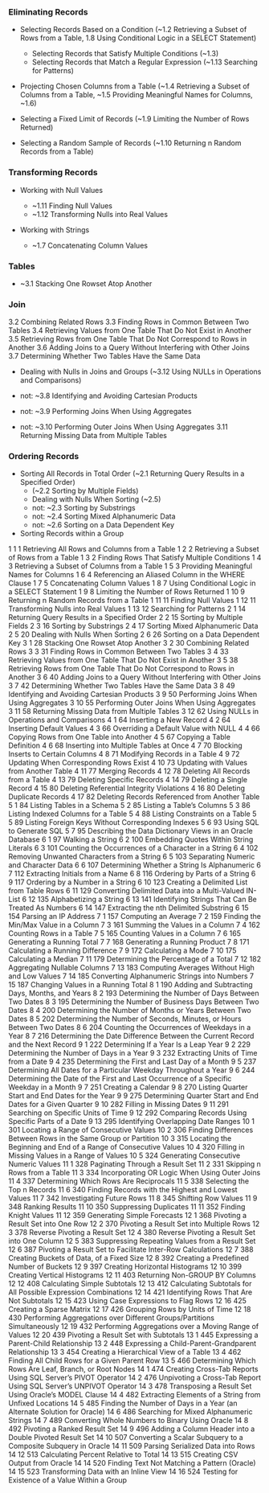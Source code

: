 

### Eliminating Records

* Selecting Records Based on a Condition (~1.2 Retrieving a Subset of Rows from a Table, 1.8 Using Conditional Logic in a SELECT Statement)
  - Selecting Records that Satisfy Multiple Conditions (~1.3)
  - Selecting Records that Match a Regular Expression (~1.13 Searching for Patterns)

* Projecting Chosen Columns from a Table (~1.4 Retrieving a Subset of Columns from a Table, ~1.5 Providing Meaningful Names for Columns, ~1.6)



* Selecting a Fixed Limit of Records (~1.9 Limiting the Number of Rows Returned)

* Selecting a Random Sample of Records (~1.10 Returning n Random Records from a Table)

### Transforming Records

* Working with Null Values
  - ~1.11 Finding Null Values
  - ~1.12 Transforming Nulls into Real Values

* Working with Strings
  - ~1.7 Concatenating Column Values

### Tables

* ~3.1 Stacking One Rowset Atop Another


### Join

3.2 Combining Related Rows
3.3 Finding Rows in Common Between Two Tables
3.4 Retrieving Values from One Table That Do Not Exist in Another
3.5 Retrieving Rows from One Table That Do Not Correspond to Rows in Another
3.6 Adding Joins to a Query Without Interfering with Other Joins
3.7 Determining Whether Two Tables Have the Same Data

  - Dealing with Nulls in Joins and Groups (~3.12 Using NULLs in Operations and Comparisons)

  - not: ~3.8 Identifying and Avoiding Cartesian Products
  - not: ~3.9 Performing Joins When Using Aggregates
  - not: ~3.10 Performing Outer Joins When Using Aggregates
3.11 Returning Missing Data from Multiple Tables


### Ordering Records

* Sorting All Records in Total Order (~2.1 Returning Query Results in a Specified Order)
  - (~2.2 Sorting by Multiple Fields)
  - Dealing with Nulls When Sorting (~2.5)
  - not: ~2.3 Sorting by Substrings
  - not: ~2.4 Sorting Mixed Alphanumeric Data
  - not: ~2.6 Sorting on a Data Dependent Key
* Sorting Records within a Group





1	1	1	Retrieving All Rows and Columns from a Table
1	2	2	Retrieving a Subset of Rows from a Table
1	3	2	Finding Rows That Satisfy Multiple Conditions
1	4	3	Retrieving a Subset of Columns from a Table
1	5	3	Providing Meaningful Names for Columns
1	6	4	Referencing an Aliased Column in the WHERE Clause
1	7	5	Concatenating Column Values
1	8	7	Using Conditional Logic in a SELECT Statement
1	9	8	Limiting the Number of Rows Returned
1	10	9	Returning n Random Records from a Table
1	11	11	Finding Null Values
1	12	11	Transforming Nulls into Real Values
1	13	12	Searching for Patterns
2	1	14	Returning Query Results in a Specified Order
2	2	15	Sorting by Multiple Fields
2	3	16	Sorting by Substrings
2	4	17	Sorting Mixed Alphanumeric Data
2	5	20	Dealing with Nulls When Sorting
2	6	26	Sorting on a Data Dependent Key
3	1	28	Stacking One Rowset Atop Another
3	2	30	Combining Related Rows
3	3	31	Finding Rows in Common Between Two Tables
3	4	33	Retrieving Values from One Table That Do Not Exist in Another
3	5	38	Retrieving Rows from One Table That Do Not Correspond to Rows in Another
3	6	40	Adding Joins to a Query Without Interfering with Other Joins
3	7	42	Determining Whether Two Tables Have the Same Data
3	8	49	Identifying and Avoiding Cartesian Products
3	9	50	Performing Joins When Using Aggregates
3	10	55	Performing Outer Joins When Using Aggregates
3	11	58	Returning Missing Data from Multiple Tables
3	12	62	Using NULLs in Operations and Comparisons
4	1	64	Inserting a New Record
4	2	64	Inserting Default Values
4	3	66	Overriding a Default Value with NULL
4	4	66	Copying Rows from One Table into Another
4	5	67	Copying a Table Definition
4	6	68	Inserting into Multiple Tables at Once
4	7	70	Blocking Inserts to Certain Columns
4	8	71	Modifying Records in a Table
4	9	72	Updating When Corresponding Rows Exist
4	10	73	Updating with Values from Another Table
4	11	77	Merging Records
4	12	78	Deleting All Records from a Table
4	13	79	Deleting Specific Records
4	14	79	Deleting a Single Record
4	15	80	Deleting Referential Integrity Violations
4	16	80	Deleting Duplicate Records
4	17	82	Deleting Records Referenced from Another Table
5	1	84	Listing Tables in a Schema
5	2	85	Listing a Table’s Columns
5	3	86	Listing Indexed Columns for a Table
5	4	88	Listing Constraints on a Table
5	5	89	Listing Foreign Keys Without Corresponding Indexes
5	6	93	Using SQL to Generate SQL
5	7	95	Describing the Data Dictionary Views in an Oracle Database
6	1	97	Walking a String
6	2	100	Embedding Quotes Within String Literals
6	3	101	Counting the Occurrences of a Character in a String
6	4	102	Removing Unwanted Characters from a String
6	5	103	Separating Numeric and Character Data
6	6	107	Determining Whether a String Is Alphanumeric
6	7	112	Extracting Initials from a Name
6	8	116	Ordering by Parts of a String
6	9	117	Ordering by a Number in a String
6	10	123	Creating a Delimited List from Table Rows
6	11	129	Converting Delimited Data into a Multi-Valued IN-List
6	12	135	Alphabetizing a String
6	13	141	Identifying Strings That Can Be Treated As Numbers
6	14	147	Extracting the nth Delimited Substring
6	15	154	Parsing an IP Address
7	1	157	Computing an Average
7	2	159	Finding the Min/Max Value in a Column
7	3	161	Summing the Values in a Column
7	4	162	Counting Rows in a Table
7	5	165	Counting Values in a Column
7	6	165	Generating a Running Total
7	7	168	Generating a Running Product
7	8	171	Calculating a Running Difference
7	9	172	Calculating a Mode
7	10	175	Calculating a Median
7	11	179	Determining the Percentage of a Total
7	12	182	Aggregating Nullable Columns
7	13	183	Computing Averages Without High and Low Values
7	14	185	Converting Alphanumeric Strings into Numbers
7	15	187	Changing Values in a Running Total
8	1	190	Adding and Subtracting Days, Months, and Years
8	2	193	Determining the Number of Days Between Two Dates
8	3	195	Determining the Number of Business Days Between Two Dates
8	4	200	Determining the Number of Months or Years Between Two Dates
8	5	202	Determining the Number of Seconds, Minutes, or Hours Between Two Dates
8	6	204	Counting the Occurrences of Weekdays in a Year
8	7	216	Determining the Date Difference Between the Current Record and the Next Record
9	1	222	Determining If a Year Is a Leap Year
9	2	229	Determining the Number of Days in a Year
9	3	232	Extracting Units of Time from a Date
9	4	235	Determining the First and Last Day of a Month
9	5	237	Determining All Dates for a Particular Weekday Throughout a Year
9	6	244	Determining the Date of the First and Last Occurrence of a Specific Weekday in a Month
9	7	251	Creating a Calendar
9	8	270	Listing Quarter Start and End Dates for the Year
9	9	275	Determining Quarter Start and End Dates for a Given Quarter
9	10	282	Filling in Missing Dates
9	11	291	Searching on Specific Units of Time
9	12	292	Comparing Records Using Specific Parts of a Date
9	13	295	Identifying Overlapping Date Ranges
10	1	301	Locating a Range of Consecutive Values
10	2	306	Finding Differences Between Rows in the Same Group or Partition
10	3	315	Locating the Beginning and End of a Range of Consecutive Values
10	4	320	Filling in Missing Values in a Range of Values
10	5	324	Generating Consecutive Numeric Values
11	1	328	Paginating Through a Result Set
11	2	331	Skipping n Rows from a Table
11	3	334	Incorporating OR Logic When Using Outer Joins
11	4	337	Determining Which Rows Are Reciprocals
11	5	338	Selecting the Top n Records
11	6	340	Finding Records with the Highest and Lowest Values
11	7	342	Investigating Future Rows
11	8	345	Shifting Row Values
11	9	348	Ranking Results
11	10	350	Suppressing Duplicates
11	11	352	Finding Knight Values
11	12	359	Generating Simple Forecasts
12	1	368	Pivoting a Result Set into One Row
12	2	370	Pivoting a Result Set into Multiple Rows
12	3	378	Reverse Pivoting a Result Set
12	4	380	Reverse Pivoting a Result Set into One Column
12	5	383	Suppressing Repeating Values from a Result Set
12	6	387	Pivoting a Result Set to Facilitate Inter-Row Calculations
12	7	388	Creating Buckets of Data, of a Fixed Size
12	8	392	Creating a Predefined Number of Buckets
12	9	397	Creating Horizontal Histograms
12	10	399	Creating Vertical Histograms
12	11	403	Returning Non-GROUP BY Columns
12	12	408	Calculating Simple Subtotals
12	13	412	Calculating Subtotals for All Possible Expression Combinations
12	14	421	Identifying Rows That Are Not Subtotals
12	15	423	Using Case Expressions to Flag Rows
12	16	425	Creating a Sparse Matrix
12	17	426	Grouping Rows by Units of Time
12	18	430	Performing Aggregations over Different Groups/Partitions Simultaneously
12	19	432	Performing Aggregations over a Moving Range of Values
12	20	439	Pivoting a Result Set with Subtotals
13	1	445	Expressing a Parent-Child Relationship
13	2	448	Expressing a Child-Parent-Grandparent Relationship
13	3	454	Creating a Hierarchical View of a Table
13	4	462	Finding All Child Rows for a Given Parent Row
13	5	466	Determining Which Rows Are Leaf, Branch, or Root Nodes
14	1	474	Creating Cross-Tab Reports Using SQL Server’s PIVOT Operator
14	2	476	Unpivoting a Cross-Tab Report Using SQL Server’s UNPIVOT Operator
14	3	478	Transposing a Result Set Using Oracle’s MODEL Clause
14	4	482	Extracting Elements of a String from Unfixed Locations
14	5	485	Finding the Number of Days in a Year (an Alternate Solution for Oracle)
14	6	486	Searching for Mixed Alphanumeric Strings
14	7	489	Converting Whole Numbers to Binary Using Oracle
14	8	492	Pivoting a Ranked Result Set
14	9	496	Adding a Column Header into a Double Pivoted Result Set
14	10	507	Converting a Scalar Subquery to a Composite Subquery in Oracle
14	11	509	Parsing Serialized Data into Rows
14	12	513	Calculating Percent Relative to Total
14	13	515	Creating CSV Output from Oracle
14	14	520	Finding Text Not Matching a Pattern (Oracle)
14	15	523	Transforming Data with an Inline View
14	16	524	Testing for Existence of a Value Within a Group
